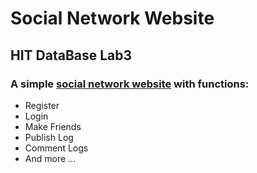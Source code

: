 # Social Network Website 

## HIT DataBase Lab3

### A simple [social network website](144.34.176.245/sn/login.html) with functions:

* Register
* Login
* Make Friends
* Publish Log
* Comment Logs
* And more ...
